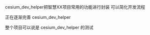 cesium_dev_helper把智慧XX项目常用的功能进行封装 可以简化开发流程

正在逐渐完善 cesium_dev_helper

整个项目可以说是 cesium_dev_helper 的测试






